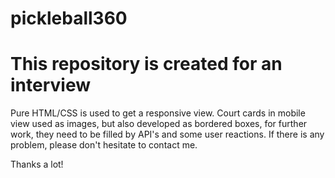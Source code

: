 # pickleball360
# This repository is created for an interview
Pure HTML/CSS is used to get a responsive view.
Court cards in mobile view used as images, but also developed as bordered boxes, for further work, they need to be filled by API's and some user reactions.
If there is any problem, please don't hesitate to contact me.

Thanks a lot!
